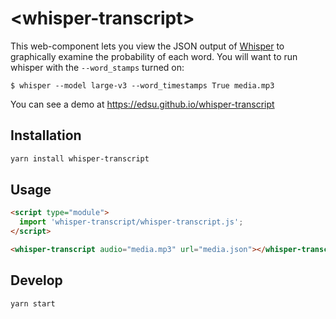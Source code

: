 # \<whisper-transcript>

This web-component lets you view the JSON output of [Whisper](https://github.com/openai/whisper) to graphically examine the probability of each word. You will want to run whisper with the `--word_stamps` turned on:

```
$ whisper --model large-v3 --word_timestamps True media.mp3
```

You can see a demo at https://edsu.github.io/whisper-transcript

## Installation

```bash
yarn install whisper-transcript
```

## Usage

```html
<script type="module">
  import 'whisper-transcript/whisper-transcript.js';
</script>

<whisper-transcript audio="media.mp3" url="media.json"></whisper-transcript>
```

## Develop

```bash
yarn start
```

